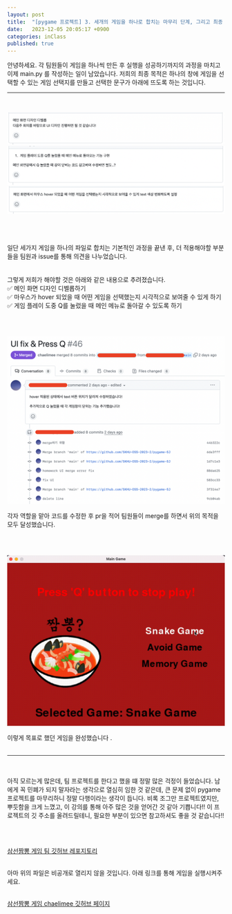 ```yaml
---
layout: post
title:  "[pygame 프로젝트] 3. 세개의 게임을 하나로 합치는 마무리 단계, 그리고 최종 게임 결과"
date:   2023-12-05 20:05:17 +0900
categories: inClass
published: true
---
```


안녕하세요. 각 팀원들이 게임을 하나씩 만든 후 실행을 성공하기까지의 과정을 마치고 이제 main.py 를 작성하는 일이 남았습니다. 
저희의 최종 목적은 하나의 창에 게임을 선택할 수 있는 게임 선택지를 만들고 선택한 문구가 아래에 뜨도록 하는 것입니다.

___
<br>




<img src="/images/issue1.png"><br/>
<img src="/images/issue2.png"><br/>
<img src="/images/issue3.png"><br/>

<br><br><br> 일단 세가지 게임을 하나의 파일로 합치는 기본적인 과정을 끝낸 후, 더 적용해야할 부분들을 팀원과 issue를 통해 의견을 나누었습니다. <br><br><br>
그렇게 저희가 해야할 것은 아래와 같은 내용으로 추려졌습니다.<br>
✅ 메인 화면 디자인 디벨롭하기<br>
✅ 마우스가 hover 되었을 때 어떤 게임을 선택했는지 시각적으로 보여줄 수 있게 하기<br>
✅ 게임 플레이 도중 Q를 눌렀을 때 메인 메뉴로 돌아갈 수 있도록 하기<br>


<br><br>

<img src="/images/pr.png"><br/>

각자 역할을 맡아 코드를 수정한 후 pr을 적어 팀원들이 merge를 하면서 위의 목적을 모두 달성했습니다. 

<br>
<br>


<img src="/images/game.gif"><br/>

이렇게 목표로 했던 게임을 완성했습니다 .
<br/><br/>

 ___
 <br/><br/>
 아직 모르는게 많은데, 팀 프로젝트를 한다고 했을 떄 정말 많은 걱정이 들었습니다. 남에게 꼭 민폐가 되지 말자라는 생각으로 열심히 임한 것 같은데, 큰 문제 없이 pygame 프로젝트를 마무리하니 정말 다행이라는 생각이 듭니다. 비록 조그만 프로젝트였지만, 뿌듯함을 크게 느꼈고, 이 강의를 통해 아주 많은 것을 얻어간 것 같아 기쁩니다!! 이 프로젝트의 깃 주소를 올려드릴테니, 필요한 부분이 있으면 참고하셔도 좋을 것 같습니다!!


<br><br>

[삼선짬뽕 게임 팀 깃허브 레포지토리](https://github.com/SKHU-OSS-2023-2/pygame-SJ)

<br>
아마 위의 파일은 비공개로 열리지 않을 것입니다. 아래 링크를 통해 게임을 실행시켜주세요.
<br><br>

 [삼선짬뽕 게임 chaelimee 깃허브 페이지](https://github.com/chaelimee/pygame-SJ)